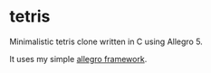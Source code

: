 tetris
======

Minimalistic tetris clone written in C using Allegro 5.

It uses my simple [allegro framework](https://github.com/arvidsson/allegro_framework).
